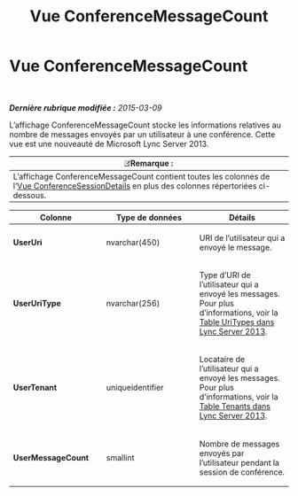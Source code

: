 ﻿---
title: Vue ConferenceMessageCount
TOCTitle: Vue ConferenceMessageCount
ms:assetid: 8ee3ee95-fb78-4d4e-bcdd-6ce5a0a23b44
ms:mtpsurl: https://technet.microsoft.com/fr-fr/library/JJ688129(v=OCS.15)
ms:contentKeyID: 49891442
ms.date: 05/20/2016
mtps_version: v=OCS.15
ms.translationtype: HT
---

# Vue ConferenceMessageCount

 

_**Dernière rubrique modifiée :** 2015-03-09_

L’affichage ConferenceMessageCount stocke les informations relatives au nombre de messages envoyés par un utilisateur à une conférence. Cette vue est une nouveauté de Microsoft Lync Server 2013.

<table>
<thead>
<tr class="header">
<th><img src="images/Gg398920.note(OCS.15).gif" title="note" alt="note" />Remarque :</th>
</tr>
</thead>
<tbody>
<tr class="odd">
<td>L’affichage ConferenceMessageCount contient toutes les colonnes de l’<a href="lync-server-2013-conferencesessiondetails-view.md">Vue ConferenceSessionDetails</a> en plus des colonnes répertoriées ci-dessous.</td>
</tr>
</tbody>
</table>



<table>
<colgroup>
<col style="width: 33%" />
<col style="width: 33%" />
<col style="width: 33%" />
</colgroup>
<thead>
<tr class="header">
<th>Colonne</th>
<th>Type de données</th>
<th>Détails</th>
</tr>
</thead>
<tbody>
<tr class="odd">
<td><p><strong>UserUri</strong></p></td>
<td><p>nvarchar(450)</p></td>
<td><p>URI de l’utilisateur qui a envoyé le message.</p></td>
</tr>
<tr class="even">
<td><p><strong>UserUriType</strong></p></td>
<td><p>nvarchar(256)</p></td>
<td><p>Type d’URI de l’utilisateur qui a envoyé les messages. Pour plus d’informations, voir la <a href="lync-server-2013-uritypes-table.md">Table UriTypes dans Lync Server 2013</a>.</p></td>
</tr>
<tr class="odd">
<td><p><strong>UserTenant</strong></p></td>
<td><p>uniqueidentifier</p></td>
<td><p>Locataire de l’utilisateur qui a envoyé les messages. Pour plus d’informations, voir la <a href="lync-server-2013-tenants-table.md">Table Tenants dans Lync Server 2013</a>.</p></td>
</tr>
<tr class="even">
<td><p><strong>UserMessageCount</strong></p></td>
<td><p>smallint</p></td>
<td><p>Nombre de messages envoyés par l’utilisateur pendant la session de conférence.</p></td>
</tr>
</tbody>
</table>

